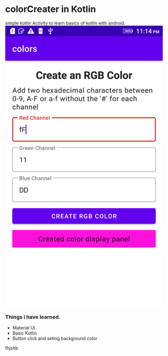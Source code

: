 # colorCreater in Kotlin 
simple koltin Activity to learn basics of kotlin with android.
![Alt text](screenshot.png?raw=true "Output")

<h3>Things i have learned.</h3>
<ul>
  <li>Material UI</li>
  <li>Basic Kotlin</li>
  <li>Button click and seting background color</li>
</ul>
<p>fhjshb</p>
